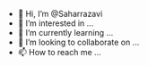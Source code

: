 - 👋 Hi, I’m @Saharrazavi
- 👀 I’m interested in ...
- 🌱 I’m currently learning ...
- 💞️ I’m looking to collaborate on ...
- 📫 How to reach me ...

<!---
Saharrazavi/Saharrazavi is a ✨ special ✨ repository because its `README.md` (this file) appears on your GitHub profile.
You can click the Preview link to take a look at your changes.
--->
